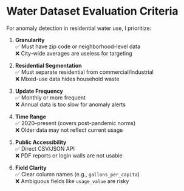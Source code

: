 # Water Dataset Evaluation Criteria

For anomaly detection in residential water use, I prioritize:

1. **Granularity**  
   ✅ Must have zip code or neighborhood-level data  
   ❌ City-wide averages are useless for targeting

2. **Residential Segmentation**  
   ✅ Must separate residential from commercial/industrial  
   ❌ Mixed-use data hides household waste

3. **Update Frequency**  
   ✅ Monthly or more frequent  
   ❌ Annual data is too slow for anomaly alerts

4. **Time Range**  
   ✅ 2020–present (covers post-pandemic norms)  
   ❌ Older data may not reflect current usage

5. **Public Accessibility**  
   ✅ Direct CSV/JSON API  
   ❌ PDF reports or login walls are not usable

6. **Field Clarity**  
   ✅ Clear column names (e.g., `gallons_per_capita`)  
   ❌ Ambiguous fields like `usage_value` are risky
